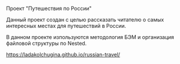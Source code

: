 Проект "Путешествия по России"

Данный проект создан с целью рассказать читателю о самых интересных местах для путешествий в России.

В данном проекте изпользуются методология БЭМ и организация файловой структуры по Nested.

https://ladakolchugina.github.io/russian-travel/
